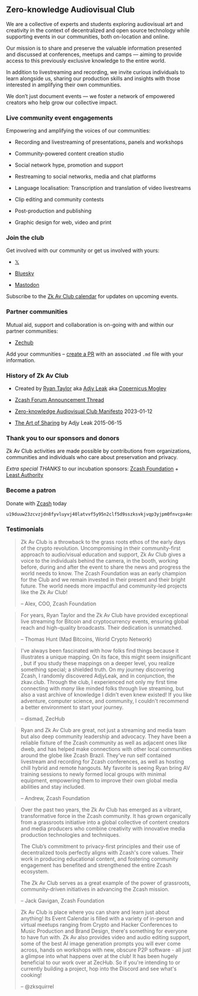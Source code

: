 ## Zero-knowledge Audiovisual Club 

We are a collective of experts and students exploring audiovisual art and creativity in the context of decentralized and open source technology while supporting events in our communities, both on-location and online. 

Our mission is to share and preserve the valuable information presented and discussed at conferences, meetups and camps — aiming to provide access to this previously exclusive knowledge to the entire world. 

In addition to livestreaming and recording, we invite curious individuals to learn alongside us, sharing our production skills and insights with those interested in amplifying their own communities. 

We don’t just document events — we foster a network of empowered creators who help grow our collective impact. 


### Live community event engagements 

Empowering and amplifying the voices of our communities: 

- Recording and livestreaming of presentations, panels and workshops 

- Community-powered content creation studio 

- Social network hype, promotion and support 

- Restreaming to social networks, media and chat platforms 

- Language localisation: Transcription and translation of video livestreams 

- Clip editing and community contests 
- Post-production and publishing 

- Graphic design for web, video and print 


### Join the club 

Get involved with our community or get us involved with yours: 

- [𝕏](https://x.com/ZkAv_Club) 

- [Bluesky](https://bsky.app/profile/zkavclub.bsky.social) 

- [Mastodon](https://zeal.center/@ZFAVClub) 

Subscribe to the [Zk Av Club calendar](https://lu.ma/zkav) for updates on upcoming events. 


### Partner communities 

Mutual aid, support and collaboration is on-going with and within our partner communities: 

- [Zechub](/partners/zechub.md) 

Add your communities – [create a PR](https://github.com/copernicus-mogley/zkav.club/) with an associated `.md` file with your information.


### History of Zk Av Club 

- Created by [Ryan Taylor](https://troublefront.com/blog/endtroducing/) aka [Adjy Leak](https://youtube.com/adjyleak) aka [Copernicus Mogley](https://github.com/copernicus-mogley) 

- [Zcash Forum Announcement Thread](https://forum.zcashcommunity.com/t/the-zero-knowledge-audiovisual-club/43733) 

- [Zero-knowledge Audiovisual Club Manifesto](https://free2z.com/ZKAV.club/zpage/zf-av-club-manifesto) 2023-01-12 

- [The Art of Sharing](https://github.com/adjyleak/adjyleak.video/blob/master/_posts/2015-06-16-the-art-of-sharing.md) by Adjy Leak 2015-06-15 


### Thank you to our sponsors and donors 

Zk Av Club activities are made possible by contributions from organizations, communities and individuals who care about preservation and privacy. 

*Extra special THANKS* to our incubation sponsors: [Zcash Foundation](https://zfnd.org) + [Least Authority](https://leastauthority.com) 


### Become a patron 

Donate with [Zcash](https://z.cash) today
```
u19duuw23zcvzjdn8fyvluyvj40latvvf5y95n2clf5d9sszksvkjvqp3yjpm0fnvcpx4esgxay42dlufvqrcsn9lg0582y3zkfqcvzt23puexgpd0mnjh5y8wq9rpa3sq952nxn80t9k69t7qvc5rfvc74wvvlswve34kz0s04px9vv4fkj4nwzc3elsmg8qxky5x2ehcle962jj8wfn
``` 


### Testimonials 

> Zk Av Club is a throwback to the grass roots ethos of the early days of the crypto revolution. Uncompromising in their community-first approach to audio/visual education and support, Zk Av Club gives a voice to the individuals behind the camera, in the booth, working before, during and after the event to share the news and progress the world needs to know. The Zcash Foundation was an early champion for the Club and we remain invested in their present and their bright future. The world needs more impactful and community-led projects like the Zk Av Club! 
> 
> – Alex, COO, Zcash Foundation 


> For years, Ryan Taylor and the Zk Av Club have provided exceptional live streaming for Bitcoin and cryptocurrency events, ensuring global reach and high-quality broadcasts. Their dedication is unmatched. 
> 
> – Thomas Hunt (Mad Bitcoins, World Crypto Network) 


> I've always been fascinated with how folks find things because it illustrates a unique mapping. On its face, this might seem insignificant , but if you study these mappings on a deeper level, you realize something special; a shielded truth. On my journey discovering Zcash, I randomly discovered AdjyLeak, and in conjunction, the zkav.club. Through the club, I experienced not only my first time connecting with *many* like minded folks through live streaming, but also a vast archive of knowledge I didn't even knew existed! If you like adventure, computer science, and community, I couldn't recommend a better environment to start your journey.
> 
> – dismad, ZecHub 


> Ryan and Zk Av Club are great, not just a streaming and media team but also deep community leadership and advocacy. They have been a reliable fixture of the Zcash community as well as adjacent ones like dweb, and has helped make connections with other local communities around the globe like Zcash Brazil. They've run self contained livestream and recording for Zcash conferences, as well as hosting chill hybrid and remote hangouts. My favorite is seeing Ryan bring AV training sessions to newly formed local groups with minimal equipment, empowering them to improve their own global media abilities and stay included. 
> 
> – Andrew, Zcash Foundation 

> Over the past two years, the Zk Av Club has emerged as a vibrant, transformative force in the Zcash community. It has grown organically from a grassroots initiative into a global collective of content creators and media producers who combine creativity with innovative media production technologies and techniques. 
> 
> The Club’s commitment to privacy-first principles and their use of decentralized tools perfectly aligns with Zcash's core values. Their work in producing educational content, and fostering community engagement has benefited and strengthened the entire Zcash ecosystem.
> 
> The Zk Av Club serves as a great example of the power of grassroots, community-driven initiatives in advancing the Zcash mission.
> 
> – Jack Gavigan, Zcash Foundation 

> Zk Av Club is place where you can share and learn just about anything! Its Event Calendar is filled with a variety of in-person and virtual meetups ranging from Crypto and Hacker Conferences to Music Production and Brand Design, there's something for everyone to have fun with. Zk Av also provides video and audio editing support, some of the best AI image generation prompts you will ever come across, hands on workshops with new, obscure P2P software - all just a glimpse into what happens over at the club! It has been hugely beneficial to our work over at ZecHub. So if you're intending to or currently building a project, hop into the Discord and see what's cooking!
> 
> – @zksquirrel